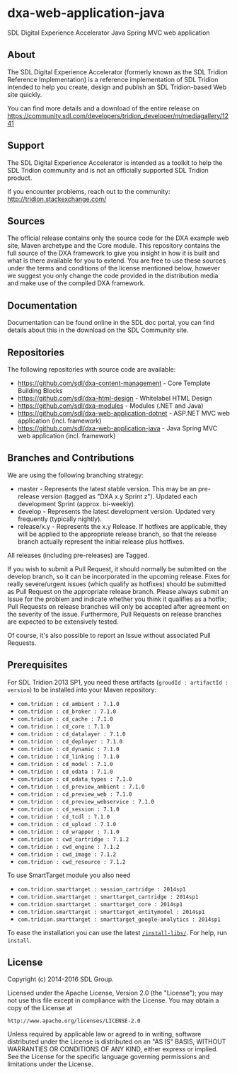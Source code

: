 dxa-web-application-java
===
SDL Digital Experience Accelerator Java Spring MVC web application


About
-----
The SDL Digital Experience Accelerator (formerly known as the SDL Tridion Reference Implementation) is a reference implementation of SDL Tridion intended to help you create, design and publish an SDL Tridion-based Web site quickly.

You can find more details and a download of the entire release on https://community.sdl.com/developers/tridion_developer/m/mediagallery/1241


Support
---------------
The SDL Digital Experience Accelerator is intended as a toolkit to help the SDL Tridion community and is not an officially supported SDL Tridion product.

If you encounter problems, reach out to the community: http://tridion.stackexchange.com/


Sources
-------

The official release contains only the source code for the DXA example web site, Maven archetype and the Core module.
This repository contains the full source of the DXA framework to give you insight in how it is built and what is there available for you to extend.
You are free to use these sources under the terms and conditions of the license mentioned below, however we suggest you only change the code provided in the distribution media and make use of the compiled DXA framework. 


Documentation
-------------

Documentation can be found online in the SDL doc portal, you can find details about this in the download on the SDL Community site.


Repositories
------------

The following repositories with source code are available:

 - https://github.com/sdl/dxa-content-management - Core Template Building Blocks
 - https://github.com/sdl/dxa-html-design - Whitelabel HTML Design
 - https://github.com/sdl/dxa-modules - Modules (.NET and Java)
 - https://github.com/sdl/dxa-web-application-dotnet - ASP.NET MVC web application (incl. framework)
 - https://github.com/sdl/dxa-web-application-java - Java Spring MVC web application (incl. framework)


Branches and Contributions
--------------------------

We are using the following branching strategy:

 - master - Represents the latest stable version. This may be an pre-release version (tagged as "DXA x.y Sprint z"). Updated each development Sprint (approx. bi-weekly).
 - develop - Represents the latest development version. Updated very frequently (typically nightly).
 - release/x.y - Represents the x.y Release. If hotfixes are applicable, they will be applied to the appropriate release branch, so that the release branch actually represent the initial release plus hotfixes.

All releases (including pre-releases) are Tagged. 
 
If you wish to submit a Pull Request, it should normally be submitted on the develop branch, so it can be incorporated in the upcoming release.
Fixes for really severe/urgent issues (which qualify as hotfixes) should be submitted as Pull Request on the appropriate release branch.
Please always submit an Issue for the problem and indicate whether you think it qualifies as a hotfix; Pull Requests on release branches will only be accepted after agreement on the severity of the issue.
Furthermore, Pull Requests on release branches are expected to be extensively tested.

Of course, it's also possible to report an Issue without associated Pull Requests.


Prerequisites
-------------
For SDL Tridion 2013 SP1, you need these artifacts (`groudId : artifactId : version`) to be installed into your Maven repository:
 - `com.tridion : cd_ambient : 7.1.0`
 - `com.tridion : cd_broker : 7.1.0`
 - `com.tridion : cd_cache : 7.1.0`
 - `com.tridion : cd_core : 7.1.0`
 - `com.tridion : cd_datalayer : 7.1.0`
 - `com.tridion : cd_deployer : 7.1.0`
 - `com.tridion : cd_dynamic : 7.1.0`
 - `com.tridion : cd_linking : 7.1.0`
 - `com.tridion : cd_model : 7.1.0`
 - `com.tridion : cd_odata : 7.1.0`
 - `com.tridion : cd_odata_types : 7.1.0`
 - `com.tridion : cd_preview_ambient : 7.1.0`
 - `com.tridion : cd_preview_web : 7.1.0`
 - `com.tridion : cd_preview_webservice : 7.1.0`
 - `com.tridion : cd_session : 7.1.0`
 - `com.tridion : cd_tcdl : 7.1.0`
 - `com.tridion : cd_upload : 7.1.0`
 - `com.tridion : cd_wrapper : 7.1.0`
 - `com.tridion : cwd_cartridge : 7.1.2`
 - `com.tridion : cwd_engine : 7.1.2`
 - `com.tridion : cwd_image : 7.1.2`
 - `com.tridion : cwd_resource : 7.1.2`

To use SmartTarget module you also need
 - `com.tridion.smarttarget : session_cartridge : 2014sp1`
 - `com.tridion.smarttarget : smarttarget_cartridge : 2014sp1`
 - `com.tridion.smarttarget : smarttarget_core : 2014sp1`
 - `com.tridion.smarttarget : smarttarget_entitymodel : 2014sp1`
 - `com.tridion.smarttarget : smarttarget_google-analytics : 2014sp1`

To ease the installation you can use the latest [`/install-libs/`](https://github.com/sdl/dxa-web-application-java/tree/develop/install-libs). For help, run `install`.

License
-------
Copyright (c) 2014-2016 SDL Group.

Licensed under the Apache License, Version 2.0 (the "License");
you may not use this file except in compliance with the License.
You may obtain a copy of the License at

	http://www.apache.org/licenses/LICENSE-2.0

Unless required by applicable law or agreed to in writing, software distributed under the License is distributed on an "AS IS" BASIS, WITHOUT WARRANTIES OR CONDITIONS OF ANY KIND, either express or implied.
See the License for the specific language governing permissions and limitations under the License.
